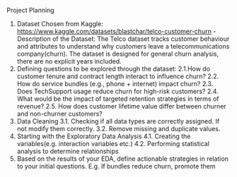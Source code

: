 Project Planning
1. Dataset Chosen from Kaggle: https://www.kaggle.com/datasets/blastchar/telco-customer-churn
-Description of the Dataset: The Telco dataset tracks customer behaviour and attributes to understand why customers leave a telecommunications company(churn). The dataset is designed for general churn analysis, there are no explicit years included.
2. Defining questions to be explored through the dataset:
2.1.How do customer tenure and contract length interact to influence churn?
2.2. How do service bundles (e.g., phone + internet) impact churn?
2.3. Does TechSupport usage reduce churn for high-risk customers?
2.4. What would be the impact of targeted retention strategies in terms of revenue?
2.5. How does customer lifetime value differ between churner and non-churner customers?
3. Data Cleaning
3.1. Checking if all data types are correctly assigned. If not modify them correctly.
3.2. Remove missing and duplicate values.
4. Starting with the Exploratory Data Analysis
4.1. Creating the variables(e.g. interaction variables etc.)
4.2. Performing statistical analysis to determine relationships 
6. Based on the results of your EDA, define actionable strategies in relation to your initial questions.
E.g. If bundles reduce churn, promote them

